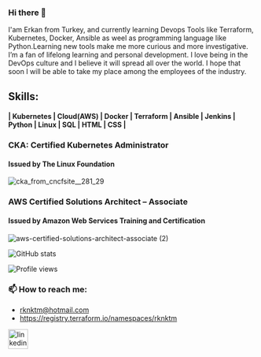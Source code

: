 ### Hi there 👋
I'am Erkan from Turkey, and currently learning Devops Tools like Terraform, Kubernetes, Docker, Ansible as weel as  programming language like Python.Learning new tools make me more curious and more investigative. I’m a fan of lifelong learning and personal development. I love being in the DevOps culture and I believe it will spread all over the world. I hope that soon I will be able to take my place among the employees of the industry.

## Skills: 
#### | Kubernetes | Cloud(AWS) | Docker | Terraform | Ansible | Jenkins | Python | Linux | SQL | HTML | CSS |

### CKA: Certified Kubernetes Administrator
#### Issued by The Linux Foundation

![cka_from_cncfsite__281_29](https://user-images.githubusercontent.com/93790536/206298182-5e74fefe-386a-4376-a987-1657eec7ad53.png)



### AWS Certified Solutions Architect – Associate
#### Issued by Amazon Web Services Training and Certification

![aws-certified-solutions-architect-associate (2)](https://user-images.githubusercontent.com/93790536/184683869-1e00194e-082c-4771-ad16-1bc0a210eaae.png)



  


![GitHub stats](https://github-readme-stats.vercel.app/api?username=rknktm&show_icons=true)  

![Profile views](https://gpvc.arturio.dev/rknktm)  
### 📫 How to reach me: 
- rknktm@hotmail.com 
- https://registry.terraform.io/namespaces/rknktm


[<img src='https://cdn.jsdelivr.net/npm/simple-icons@3.0.1/icons/linkedin.svg' alt='linkedin' height='40'>](https://www.linkedin.com/in/rknktm/)

